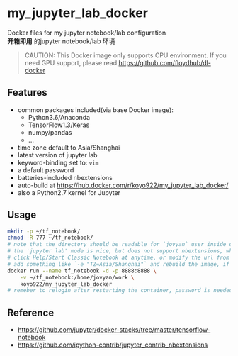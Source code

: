 # my_jupyter_lab_docker
Docker files for my jupyter notebook/lab configuration  
**开箱即用** 的jupyter notebook/lab 环境  

> CAUTION:
> This Docker image only supports CPU environment.
> If you need GPU support, please read https://github.com/floydhub/dl-docker

## Features
* common packages included(via base Docker image):
	* Python3.6/Anaconda
	* TensorFlow1.3/Keras
	* numpy/pandas
	* ...
* time zone default to Asia/Shanghai
* latest version of jupyter lab
* keyword-binding set to: `vim`
* a default password
* batteries-included nbextensions
* auto-build at https://hub.docker.com/r/koyo922/my_jupyter_lab_docker/
* also a Python2.7 kernel for Jupyter

## Usage
```bash
mkdir -p ~/tf_notebook/
chmod -R 777 ~/tf_notebook/
# note that the directory should be readable for `jovyan` user inside docker
# the 'jupyter lab' mode is nice, but does not support nbextensions, which is inconvinient for vim users
# click Help/Start Classic Notebook at anytime, or modify the url from .../lab/ to .../notebook/ to use classic mode
# add something like `-e "TZ=Asia/Shanghai"` and rebuild the image, if you need to use another time zone setting
docker run --name tf_notebook -d -p 8888:8888 \
	-v ~/tf_notebook:/home/jovyan/work \
	koyo922/my_jupyter_lab_docker
# remeber to relogin after restarting the container, password is needed only at the first time
```

## Reference
* https://github.com/jupyter/docker-stacks/tree/master/tensorflow-notebook
* https://github.com/ipython-contrib/jupyter_contrib_nbextensions
